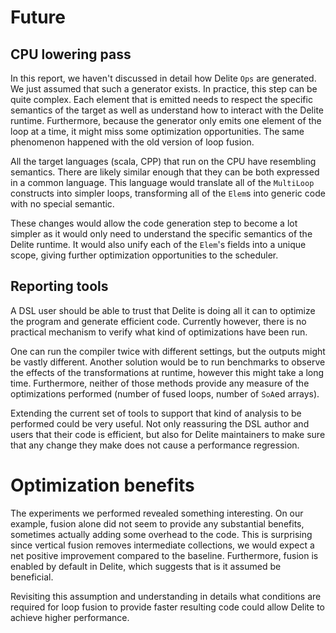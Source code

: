
# Future

## CPU lowering pass
In this report, we haven't discussed in detail how Delite `Ops` are generated. We just assumed that such a generator exists. In practice, this step can be quite complex. Each element that is emitted needs to respect the specific semantics of the target as well as understand how to interact with the Delite runtime. Furthermore, because the generator only emits one element of the loop at a time, it might miss some optimization opportunities. The same phenomenon happened with the old version of loop fusion.

All the target languages (scala, CPP) that run on the CPU have resembling semantics. There are likely similar enough that they can be both expressed in a common language. This language would translate all of the `MultiLoop` constructs into simpler loops, transforming all of the `Elem`s into generic code with no special semantic.

These changes would allow the code generation step to become a lot simpler as it would only need to understand the specific semantics of the Delite runtime. It would also unify each of the `Elem`'s fields into a unique scope, giving further optimization opportunities to the scheduler.

## Reporting tools
A DSL user should be able to trust that Delite is doing all it can to optimize the program and generate efficient code. Currently however, there is no practical mechanism to verify what kind of optimizations have been run. 

One can run the compiler twice with different settings, but the outputs might be vastly different. Another solution would be to run benchmarks to observe the effects of the transformations at runtime, however this might take a long time. Furthermore, neither of those methods provide any measure of the optimizations performed (number of fused loops, number of `SoA`ed arrays).

Extending the current set of tools to support that kind of analysis to be performed could be very useful. Not only reassuring the DSL author and users that their code is efficient, but also for Delite maintainers to make sure that any change they make does not cause a performance regression.

# Optimization benefits
The experiments we performed revealed something interesting. On our example, fusion alone did not seem to provide any substantial benefits, sometimes actually adding some overhead to the code. This is surprising since vertical fusion removes intermediate collections, we would expect a net positive improvement compared to the baseline. Furthermore, fusion is enabled by default in Delite, which suggests that is it assumed be beneficial.

Revisiting this assumption and understanding in details what conditions are required for loop fusion to provide faster resulting code could allow Delite to achieve higher performance.